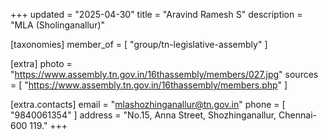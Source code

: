 +++
updated = "2025-04-30"
title = "Aravind Ramesh  S"
description = "MLA (Sholinganallur)"

[taxonomies]
member_of = [
    "group/tn-legislative-assembly"
]

[extra]
photo = "https://www.assembly.tn.gov.in/16thassembly/members/027.jpg"
sources = [
    "https://www.assembly.tn.gov.in/16thassembly/members.php"
]

[extra.contacts]
email = "mlashozhinganallur@tn.gov.in"
phone = [
    "9840061354"
]
address = "No.15, Anna Street, Shozhinganallur, Chennai-600 119."
+++
